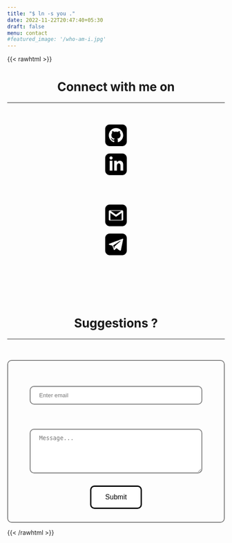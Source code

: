 ```yaml
---
title: "$ ln -s you ."
date: 2022-11-22T20:47:40+05:30
draft: false
menu: contact 
#featured_image: '/who-am-i.jpg'
---
```


{{< rawhtml >}}

<style>
.form-control {
  width: 100%;
  padding: 12px 20px;
  margin: 8px 0;
  display: inline-block;
  border: 1px solid #ccc;
  border-radius: 4px;
  box-sizing: border-box;
  border-radius: 10px;
  border: 2px solid grey;
}

.form-group {
  border-radius: 5px;
  padding: 20px;
}

button {
  background-color: white; /* Green */
  border: 3px solid black;
  color: black;
  padding: 15px 32px;
  text-align: center;
  text-decoration: none;
  display: inline-block;
  font-size: 16px;
	border-radius: 10px;
}

button:hover {
	
	background-color: black;
	color: white;
	transition: ease 5;
}

input:hover, textarea:hover {
	border: 2px solid black;
	
}

input:focus, #comment {
outline: none ;
}

.text-center{
text-align: center;
}

.form-border{
	
	padding: 30px;
	border: 2px solid grey;
	border-radius: 10px;
}

.social{
	margin: 20px;
	padding: 30px;
}

i{
padding: 30px;
}



svg:hover {
transform: scale(1.2);
}

hr{
	color: black;
}

.an{

 position: relative;
    top: 50%;  
    width: 24em;
    margin: 0 auto;
    border-right: 2px solid rgba(255,255,255,.75);
    font-size: 180%;
    text-align: center;
    white-space: nowrap;
    overflow: hidden;
    transform: translateY(-50%);
}

.an:after{

  content: '';
  width: 20px;
  height: 2px;
  background: black;
  opacity: 0;
  display: inline-block;
  animation: blink 0.5s linear infinite alternate;


}
.anim{
  animation: typewriter 3s steps(44) 1s 1 normal both,
             blinkTextCursor 500ms steps(44) infinite normal;
}

@keyframes blink {
  50% {
    opacity: 0;
  }
  100% {
    opacity: 1;
  }
}

@keyframes typewriter{
  from{width: 0; }
  to{width: 11em;}
}
@keyframes blinkTextCursor{
  from{border-right-color: white;/*rgba(255,255,255,.75)*/;}
  to{border-right-color: transparent;}
}





</style>
<script src="https://kit.fontawesome.com/21e7e643ab.js" crossorigin="anonymous"></script>
<script>
function ClearFields() {

     document.getElementById("InputEmail").value = "";
     document.getElementById("comment").value = "";
}
</script>
<script type="text/javascript" src="https://cdn.jsdelivr.net/npm/emailjs-com@2.4.0/dist/email.min.js">
</script>


<div class="container">

<h1 align="center" > Connect with me on </h1>
<hr>
</div>
<div class="social" align="center">
	<a href="https://github.com/Dark-Kernel"><i class="icon-3x "><svg xmlns="http://www.w3.org/2000/svg" width="50" height="50" viewBox="0 0 24 24"><path d="M19 0h-14c-2.761 0-5 2.239-5 5v14c0 2.761 2.239 5 5 5h14c2.762 0 5-2.239 5-5v-14c0-2.761-2.238-5-5-5zm-4.466 19.59c-.405.078-.534-.171-.534-.384v-2.195c0-.747-.262-1.233-.55-1.481 1.782-.198 3.654-.875 3.654-3.947 0-.874-.312-1.588-.823-2.147.082-.202.356-1.016-.079-2.117 0 0-.671-.215-2.198.82-.64-.18-1.324-.267-2.004-.271-.68.003-1.364.091-2.003.269-1.528-1.035-2.2-.82-2.2-.82-.434 1.102-.16 1.915-.077 2.118-.512.56-.824 1.273-.824 2.147 0 3.064 1.867 3.751 3.645 3.954-.229.2-.436.552-.508 1.07-.457.204-1.614.557-2.328-.666 0 0-.423-.768-1.227-.825 0 0-.78-.01-.055.487 0 0 .525.246.889 1.17 0 0 .463 1.428 2.688.944v1.489c0 .211-.129.459-.528.385-3.18-1.057-5.472-4.056-5.472-7.59 0-4.419 3.582-8 8-8s8 3.581 8 8c0 3.533-2.289 6.531-5.466 7.59z"/></svg></i></a>


<a href="https://www.linkedin.com/in/sumit-patel-aa6264240/"><i><svg xmlns="http://www.w3.org/2000/svg" width="50" height="50" viewBox="0 0 24 24"><path d="M19 0h-14c-2.761 0-5 2.239-5 5v14c0 2.761 2.239 5 5 5h14c2.762 0 5-2.239 5-5v-14c0-2.761-2.238-5-5-5zm-11 19h-3v-11h3v11zm-1.5-12.268c-.966 0-1.75-.79-1.75-1.764s.784-1.764 1.75-1.764 1.75.79 1.75 1.764-.783 1.764-1.75 1.764zm13.5 12.268h-3v-5.604c0-3.368-4-3.113-4 0v5.604h-3v-11h3v1.765c1.396-2.586 7-2.777 7 2.476v6.759z"/></svg></i></a>

<br>
<br>
<br>
<!--</div>
<h1 align="center">message me on</h1>
<div class="social" align="center">
-->
<a href="mailto:sumitpatel24389@gmail.com"><i><svg width="50" height="50" viewBox="0 0 24 24" xmlns="http://www.w3.org/2000/svg" fill-rule="evenodd" clip-rule="evenodd"><path d="M19 24h-14c-2.761 0-5-2.239-5-5v-14c0-2.761 2.239-5 5-5h14c2.762 0 5 2.239 5 5v14c0 2.761-2.238 5-5 5zm-.141-6.333c.63 0 1.141-.512 1.141-1.142v-9.05c0-.63-.511-1.142-1.141-1.142h-13.718c-.63 0-1.141.512-1.141 1.142v9.05c0 .63.511 1.142 1.141 1.142h13.718zm-6.859-4.058l-6.228-4.321-.014 7.712h12.457v-7.712l-6.215 4.321zm5.913-6.609c-1.745 1.215-5.913 4.153-5.913 4.153l-5.947-4.153h11.86z"/></svg></i></a>

<a href="https://t.me/sumit0patel"><i><svg width="50px" height="50px" viewBox="0 0 24 24" version="1.1" xmlns="http://www.w3.org/2000/svg" xmlns:xlink="http://www.w3.org/1999/xlink" xml:space="preserve" xmlns:serif="http://www.serif.com/" style="fill-rule:evenodd;clip-rule:evenodd;stroke-linejoin:round;stroke-miterlimit:1.41421;"><path id="telegram-3" d="M19,24l-14,0c-2.761,0 -5,-2.239 -5,-5l0,-14c0,-2.761 2.239,-5 5,-5l14,0c2.762,0 5,2.239 5,5l0,14c0,2.761 -2.238,5 -5,5Zm-2.744,-5.148c0.215,0.153 0.491,0.191 0.738,0.097c0.246,-0.093 0.428,-0.304 0.483,-0.56c0.579,-2.722 1.985,-9.614 2.512,-12.09c0.039,-0.187 -0.027,-0.381 -0.173,-0.506c-0.147,-0.124 -0.351,-0.16 -0.532,-0.093c-2.795,1.034 -11.404,4.264 -14.923,5.567c-0.223,0.082 -0.368,0.297 -0.361,0.533c0.008,0.235 0.167,0.44 0.395,0.509c1.578,0.471 3.65,1.128 3.65,1.128c0,0 0.967,2.924 1.472,4.41c0.063,0.187 0.21,0.334 0.402,0.384c0.193,0.05 0.397,-0.002 0.541,-0.138c0.811,-0.765 2.064,-1.948 2.064,-1.948c0,0 2.381,1.746 3.732,2.707Zm-7.34,-5.784l1.119,3.692l0.249,-2.338c0,0 4.324,-3.9 6.79,-6.124c0.072,-0.065 0.082,-0.174 0.022,-0.251c-0.06,-0.077 -0.169,-0.095 -0.251,-0.043c-2.857,1.825 -7.929,5.064 -7.929,5.064Z"/></svg></i></a>

</div>
&nbsp;
<br>
<br>
<form action="https://formsubmit.co/d37f54b1d10858705ecacfa503ff5646" id="contact-form" method="POST">
<!-- <form  action="send();" id="contact-form"> -->
<h1 align="center">Suggestions ?</h1>
<hr>
&nbsp;
<br>
<br>
<div>

</div>

  <div class="form-border">
	<div class="form-group">
    <input type="email" name="email" class="form-control" id="InputEmail" aria-describedby="emailHelp" placeholder="Enter email" />
  </div>
  <div class="form-group">
  <!--<label for="comment">Comment:</label> -->
  <textarea class="form-control" name="message" rows="5" id="comment" placeholder="Message..." ></textarea>
 </div>  
<div class="text-center"> 
 <button type="submit" class="btn btn-primary" onClick="ClearFields();" >Submit</button>
</div>
</div>
</form>


<!--
<form action={FORM_ENDPOINT} method="POST" target="_blank">

  <div class="mb-3 pt-0">

    <input type="text" placeholder="Your name" name="name" required />

  </div>

  <div class="mb-3 pt-0">

    <input type="email" placeholder="Email" name="email" required />

  </div>

  <div class="mb-3 pt-0">

    <textarea placeholder="Your message" name="message" required></textarea>

  </div>

  <div class="mb-3 pt-0">

    <button type="submit">Send a message</button>

  </div>

</form>
-->
{{< /rawhtml >}}
